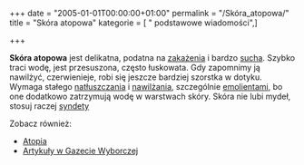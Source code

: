 +++
date = "2005-01-01T00:00:00+01:00"
permalink = "/Skóra_atopowa/"
title = "Skóra atopowa"
kategorie = [ " podstawowe wiadomości",]

+++

**Skóra atopowa** jest delikatna, podatna na [zakażenia](/atopedia/gronkowiec_złocisty "wikilink") i bardzo [sucha](/atopedia/sucha_skóra "wikilink"). Szybko traci wodę, jest przesuszona, często łuskowata. Gdy zapomnimy ją nawilżyć, czerwienieje, robi się jeszcze bardziej szorstka w dotyku. Wymaga stałego [natłuszczania](/atopedia/natłuszczanie "wikilink") i [nawilżania](/atopedia/nawilżanie "wikilink"), szczególnie [emolientami](/atopedia/emolienty "wikilink"), bo one dodatkowo zatrzymują wodę w warstwach skóry. Skóra nie lubi mydeł, stosuj raczej [syndety](/atopedia/syndety "wikilink")

Zobacz również:

-   [Atopia](/atopedia/Atopia "wikilink")
-   [Artykuły w Gazecie Wyborczej](http://info.zdrowie.gazeta.pl/temat/zdrowie/sk%C3%B3ra+atopowa)
